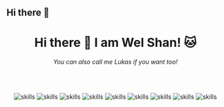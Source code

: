 ## Hi there 👋

<h1 align="center">Hi there 👋 I am Wel Shan! 🐱</h1>
<h6 align="center">You can also call me Lukas if you want too!</h6>
<br/>

<div align="center">
  
  ![skills](https://img.shields.io/badge/-PYTHON-FF0000?style=for-the-badge&logo=javascript&logoColor=white&color=blue)
  ![skills](https://img.shields.io/badge/-JAVASCRIPT-FF0000?style=for-the-badge&logo=javascript&logoColor=white&color=red)
  ![skills](https://img.shields.io/badge/-HTML-FF0000?style=for-the-badge&logo=html5&logoColor=white&color=green)
  ![skills](https://img.shields.io/badge/-CSS-FF0000?style=for-the-badge&logo=css3&logoColor=white&color=blue)
  ![skills](https://img.shields.io/badge/-NODE_JS-FF0000?style=for-the-badge&logo=node.js&logoColor=white&color=purple)
  ![skills](https://img.shields.io/badge/-TAILWIND_CSS-FF0000?style=for-the-badge&logo=tailwindcss&logoColor=white&color=22D3EE)
  ![skills](https://img.shields.io/badge/-REACT_JS-FF0000?style=for-the-badge&logo=react&logoColor=white&color=38BDF8)
  ![skills](https://img.shields.io/badge/-SQLITE-FF0000?style=for-the-badge&logo=sqlite&logoColor=white&color=blue)
  ![skills](https://img.shields.io/badge/-EXPRESS_JS-FF0000?style=for-the-badge&logo=express&logoColor=white&color=grey)
  
</div>

<!--
**lukashow/lukashow** is a ✨ _special_ ✨ repository because its `README.md` (this file) appears on your GitHub profile.

Here are some ideas to get you started:

- 🔭 I’m currently working on ...
- 🌱 I’m currently learning ...
- 👯 I’m looking to collaborate on ...
- 🤔 I’m looking for help with ...
- 💬 Ask me about ...
- 📫 How to reach me: ...
- 😄 Pronouns: ...
- ⚡ Fun fact: ...
-->
